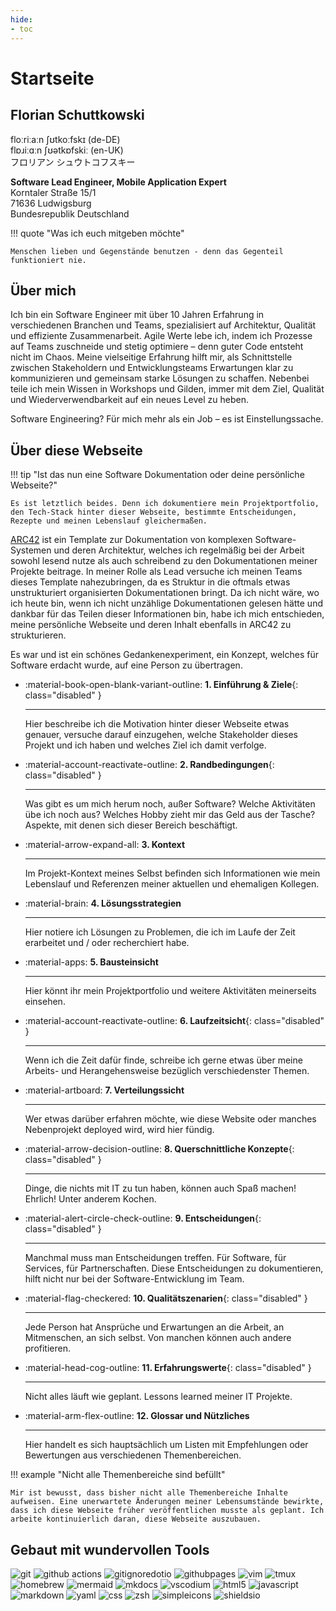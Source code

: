 ```yaml
---
hide:
- toc
---
```


# Startseite

## Florian Schuttkowski

<div class="font-reset">
floːriːaːn ʃʊtkoːfskɪ (de-DE)  <br />
flɒɹiːɑːn ʃʊətkɒfskiː (en-UK)  <br />
フロリアン シュウトコフスキー 
</div>

**Software Lead Engineer, Mobile Application Expert**  
Korntaler Straße 15/1  
71636 Ludwigsburg  
Bundesrepublik Deutschland

!!! quote "Was ich euch mitgeben möchte"

    Menschen lieben und Gegenstände benutzen - denn das Gegenteil funktioniert nie.

## Über mich

Ich bin ein Software Engineer mit über 10 Jahren Erfahrung in verschiedenen Branchen und Teams, spezialisiert auf Architektur, Qualität und effiziente Zusammenarbeit. Agile Werte lebe ich, indem ich Prozesse auf Teams zuschneide und stetig optimiere – denn guter Code entsteht nicht
im Chaos. Meine vielseitige Erfahrung hilft mir, als Schnittstelle zwischen Stakeholdern und Entwicklungsteams Erwartungen klar zu kommunizieren und gemeinsam starke Lösungen zu schaffen. Nebenbei teile ich mein Wissen in Workshops und Gilden, immer mit dem Ziel, Qualität und
Wiederverwendbarkeit auf ein neues Level zu heben. 

Software Engineering? Für mich mehr als ein Job – es ist Einstellungssache.

## Über diese Webseite

!!! tip "Ist das nun eine Software Dokumentation oder deine persönliche Webseite?"

    Es ist letztlich beides. Denn ich dokumentiere mein Projektportfolio, den Tech-Stack hinter dieser Webseite, bestimmte Entscheidungen, Rezepte und meinen Lebenslauf gleichermaßen. 

[ARC42](https://arc42.org "ARC42") ist ein Template zur Dokumentation von komplexen Software-Systemen und deren Architektur, welches ich regelmäßig bei der Arbeit sowohl lesend nutze als auch schreibend zu den Dokumentationen meiner Projekte beitrage. In meiner Rolle als Lead versuche ich meinen Teams dieses Template nahezubringen, da es Struktur in die oftmals etwas unstrukturiert organisierten Dokumentationen bringt. Da ich nicht wäre, wo ich heute bin, wenn ich nicht unzählige Dokumentationen gelesen hätte und dankbar für das Teilen dieser Informationen bin, habe ich mich entschieden, meine persönliche Webseite und deren Inhalt ebenfalls in ARC42 zu strukturieren. 

Es war und ist ein schönes Gedankenexperiment, ein Konzept, welches für Software erdacht wurde, auf eine Person zu übertragen.


<div class="grid cards" markdown>

- :material-book-open-blank-variant-outline: __1. Einführung & Ziele__{: class="disabled" }
  
    ---

    <span class="disabled">Hier beschreibe ich die Motivation hinter dieser Webseite etwas genauer, versuche darauf einzugehen, welche Stakeholder dieses Projekt und ich haben und welches Ziel ich damit verfolge.</span>

- :material-account-reactivate-outline: __2. Randbedingungen__{: class="disabled" }
  
    ---

    <span class="disabled">Was gibt es um mich herum noch, außer Software? Welche Aktivitäten übe ich noch aus? Welches Hobby zieht mir das Geld aus der Tasche? Aspekte, mit denen sich dieser Bereich beschäftigt.</span>

- :material-arrow-expand-all: __3. Kontext__
  
    ---

    Im Projekt-Kontext meines Selbst befinden sich Informationen wie mein Lebenslauf und Referenzen meiner aktuellen und ehemaligen Kollegen.

- :material-brain: __4. Lösungsstrategien__
  
    ---

    Hier notiere ich Lösungen zu Problemen, die ich im Laufe der Zeit erarbeitet und / oder recherchiert habe. 

- :material-apps: __5. Bausteinsicht__
  
    ---

    Hier könnt ihr mein Projektportfolio und weitere Aktivitäten meinerseits einsehen.

- :material-account-reactivate-outline: __6. Laufzeitsicht__{: class="disabled" }
  
    ---

    <span class="disabled">Wenn ich die Zeit dafür finde, schreibe ich gerne etwas über meine Arbeits- und Herangehensweise bezüglich verschiedenster Themen.</span>

- :material-artboard: __7. Verteilungssicht__
  
    ---

    Wer etwas darüber erfahren möchte, wie diese Website oder  manches Nebenprojekt deployed wird, wird hier fündig.

- :material-arrow-decision-outline: __8. Querschnittliche Konzepte__{: class="disabled" }
  
    ---

    <span class="disabled">Dinge, die nichts mit IT zu tun haben, können auch Spaß machen! Ehrlich! Unter anderem Kochen.</span>

- :material-alert-circle-check-outline: __9. Entscheidungen__{: class="disabled" }
  
    ---

    <span class="disabled">Manchmal muss man Entscheidungen treffen. Für Software, für Services, für Partnerschaften. Diese Entscheidungen zu dokumentieren, hilft nicht nur bei der Software-Entwicklung im Team.</span>

- :material-flag-checkered: __10. Qualitätszenarien__{: class="disabled" }
  
    ---

    <span class="disabled">Jede Person hat Ansprüche und Erwartungen an die Arbeit, an Mitmenschen, an sich selbst. Von manchen können auch andere profitieren.</span> 
    

- :material-head-cog-outline: __11. Erfahrungswerte__{: class="disabled" }
  
    ---

    <span class="disabled">Nicht alles läuft wie geplant. Lessons learned meiner IT Projekte.</span>

- :material-arm-flex-outline: __12. Glossar und Nützliches__
  
    ---

    Hier handelt es sich hauptsächlich um Listen mit Empfehlungen oder Bewertungen aus verschiedenen Themenbereichen.
</div>

!!! example "Nicht alle Themenbereiche sind befüllt"

    Mir ist bewusst, dass bisher nicht alle Themenbereiche Inhalte aufweisen. Eine unerwartete Änderungen meiner Lebensumstände bewirkte, dass ich diese Webseite früher veröffentlichen musste als geplant. Ich arbeite kontinuierlich daran, diese Webseite auszubauen. 

## Gebaut mit wundervollen Tools

<p>
<!-- Development Tools -->
<img alt="git" src="https://img.shields.io/badge/-Git-F05032?style=flat-square&logo=git&logoColor=white" />
<img alt="github actions" src="https://img.shields.io/badge/-Github_Actions-2088FF?style=flat-square&logo=github-actions&logoColor=white" />
<img alt="gitignoredotio" src="https://img.shields.io/badge/-gitignore.io-204ECF?style=flat-square&logo=gitignoredotio&logoColor=white" />
<img alt="githubpages" src="https://img.shields.io/badge/-GitHub_Pages-222222?style=flat-square&logo=githubpages&logoColor=white" />
<img alt="vim" src="https://img.shields.io/badge/-Vim-019733?style=flat-square&logo=vim&logoColor=white" />
<img alt="tmux" src="https://img.shields.io/badge/-tmux-1BB91F?style=flat-square&logo=tmux&logoColor=white" />
<img alt="homebrew" src="https://img.shields.io/badge/-Homebrew-FBB040?style=flat-square&logo=homebrew&logoColor=white" />
<img alt="mermaid" src="https://img.shields.io/badge/-Mermaid-FF3670?style=flat-square&logo=mermaid&logoColor=white" />
<img alt="mkdocs" src="https://img.shields.io/badge/-Material_for_MKDocs-526CFE?style=flat-square&logo=materialformkdocs&logoColor=white" />
<img alt="vscodium" src="https://img.shields.io/badge/-VSCodium-2F80ED?style=flat-square&logo=vscodium&logoColor=white" />

<!-- Programming Languages and Frameworks -->
<img alt="html5" src="https://img.shields.io/badge/-HTML5-E34F26?style=flat-square&logo=html5&logoColor=white" />
<img alt="javascript" src="https://img.shields.io/badge/-Javascript-f7df1c?style=flat-square&logo=javascript&logoColor=black" />
<img alt="markdown" src="https://img.shields.io/badge/-Markdown-000000?style=flat-square&logo=markdown&logoColor=white" />
<img alt="yaml" src="https://img.shields.io/badge/-YAML-CB171E?style=flat-square&logo=yaml&logoColor=white" />
<img alt="css" src="https://img.shields.io/badge/-CSS-1572B6?style=flat-square&logo=css3&logoColor=white" />

<img alt="zsh" src="https://img.shields.io/badge/-Zsh-F15A24?style=flat-square&logo=zsh&logoColor=white" />
<img alt="simpleicons" src="https://img.shields.io/badge/-Simple_Icons-111111?style=flat-square&logo=simpleicons&logoColor=white" />
<img alt="shieldsio" src="https://img.shields.io/badge/-Shields.io-000000?style=flat-square&logo=shieldsdotio&logoColor=white" />
</p>